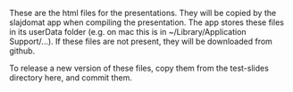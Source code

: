 These are the html files for the presentations. They will be copied by the slajdomat app when compiling the presentation. The app stores these files in its userData folder (e.g. on mac this is in ~/Library/Application Support/...). If these files are not present, they will be downloaded from github.

To release a new version of these files, copy them from the test-slides directory here, and commit them.